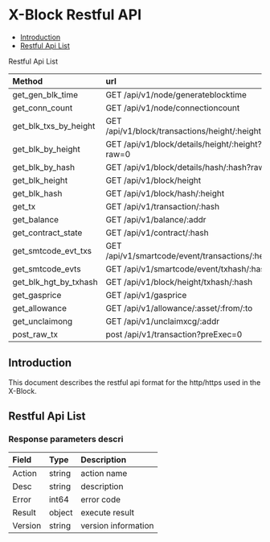 # X-Block Restful API

* [Introduction](#introduction)
* [Restful Api List](#restful-api-list)

Restful Api List

| Method | url |
| :---| :---|
| get_gen_blk_time | GET /api/v1/node/generateblocktime |
| get_conn_count | GET /api/v1/node/connectioncount |
| get_blk_txs_by_height | GET /api/v1/block/transactions/height/:height |
| get_blk_by_height | GET /api/v1/block/details/height/:height?raw=0 |
| get_blk_by_hash | GET /api/v1/block/details/hash/:hash?raw=1 |
| get_blk_height | GET /api/v1/block/height |
| get_blk_hash | GET /api/v1/block/hash/:height |
| get_tx | GET /api/v1/transaction/:hash |
| get_balance | GET /api/v1/balance/:addr |
| get_contract_state | GET /api/v1/contract/:hash |
| get_smtcode_evt_txs | GET /api/v1/smartcode/event/transactions/:height |
| get_smtcode_evts | GET /api/v1/smartcode/event/txhash/:hash |
| get_blk_hgt_by_txhash | GET /api/v1/block/height/txhash/:hash |
| get_gasprice | GET /api/v1/gasprice|
| get_allowance | GET /api/v1/allowance/:asset/:from/:to |
| get_unclaimong | GET /api/v1/unclaimxcg/:addr |
| post_raw_tx | post /api/v1/transaction?preExec=0 |


## Introduction

This document describes the restful api format for the http/https used in the X-Block.

## Restful Api List

### Response parameters descri

| Field | Type | Description |
| :--- | :--- | :--- |
| Action | string | action name |
| Desc | string | description |
| Error | int64 | error code |
| Result | object | execute result |
| Version | string | version information |


